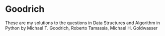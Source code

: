 # Goodrich

These are my solutions to the questions in Data Structures and Algorithm in Python by
Michael T. Goodrich, Roberto Tamassia, Michael H. Goldwasser
